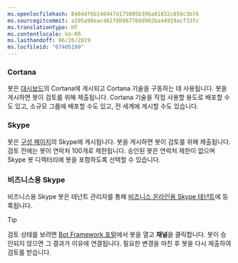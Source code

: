 ```yaml
---
ms.openlocfilehash: 8484df6b140447d175805b396a81832c059c3b76
ms.sourcegitcommit: a295a90eac461f8b96770dd902ba44919acf33fc
ms.translationtype: HT
ms.contentlocale: ko-KR
ms.lasthandoff: 06/26/2019
ms.locfileid: "67405199"
---
```

### <a name="cortana"></a>Cortana
봇은 [대시보드](https://aka.ms/cortana-publish)의 Cortana에 게시되고 Cortana 기술을 구동하는 데 사용됩니다. 봇을 게시하면 봇이 검토를 위해 제출됩니다. Cortana 기술을 직접 사용할 용도로 배포할 수도 있고, 소규모 그룹에 배포할 수도 있고, 전 세계에 게시할 수도 있습니다.

### <a name="skype"></a>Skype
봇은 [구성 페이지](~/bot-service-channel-connect-skype.md)의 Skype에 게시됩니다. 봇을 게시하면 봇이 검토를 위해 제출됩니다. 검토 전에는 봇이 연락처 100개로 제한됩니다. 승인된 봇은 연락처 제한이 없으며 Skype 봇 디렉터리에 봇을 포함하도록 선택할 수 있습니다.

### <a name="skype-for-business"></a>비즈니스용 Skype
비즈니스용 Skype 봇은 테넌트 관리자를 통해 [비즈니스 온라인용 Skype 테넌트](https://msdn.microsoft.com/skype/Skype-For-Business-Bot-Framework/docs/overview)에 등록됩니다.

> [!TIP]
> 검토 상태를 보려면 [Bot Framework 포털](https://dev.botframework.com/)에서 봇을 열고 **채널**을 클릭합니다.
> 봇이 승인되지 않으면 그 결과가 이유에 연결됩니다. 필요한 변경을 마친 후 봇을 다시 제출하여 검토를 받습니다.
